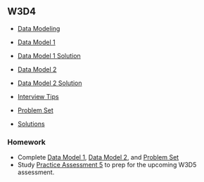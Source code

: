 ## W3D4

+ [Data Modeling][data-model-notes]


+ [Data Model 1][data-model-1]
+ [Data Model 1 Solution][data-model-1-sol]
+ [Data Model 2][data-model-2]
+ [Data Model 2 Solution][data-model-2-sol]


+ [Interview Tips][interview-tips]


+ [Problem Set][problems-w3d4]
+ [Solutions][solutions-w3d4]


### Homework

+ Complete [Data Model 1][data-model-1], [Data Model 2][data-model-2], and [Problem Set][problems-w3d4]
+ Study [Practice Assessment 5][practice-5] to prep for the upcoming W3D5 assessment.


[data-modeling]: ./notes/data_modeling.md
[data-model-1]: ./problems/data_model1.js
[data-model-1-sol]: ./problems/data_model1_solution.js
[data-model-2]: ./problems/data_model2.js
[data-model-2-sol]: ./problems/data_model2_solution.js
[interview-tips]: ./notes/interview_tips.md
[data-model-notes]: ./notes/data_modeling.md
[problems-w3d4]: ./problems/problem_set.md
[solutions-w3d4]: ./problems/solution.js
[practice-5]: /practice_assessments/practice_5
